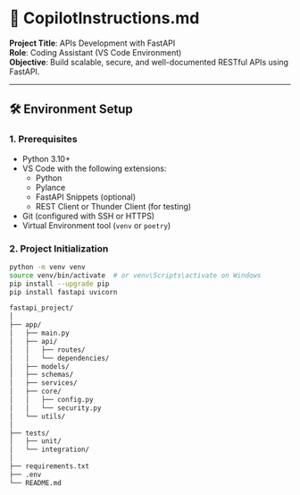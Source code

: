 # 📘 CopilotInstructions.md  
**Project Title**: APIs Development with FastAPI  
**Role**: Coding Assistant (VS Code Environment)  
**Objective**: Build scalable, secure, and well-documented RESTful APIs using FastAPI.

---

## 🛠️ Environment Setup

### 1. Prerequisites
- Python 3.10+
- VS Code with the following extensions:
  - Python
  - Pylance
  - FastAPI Snippets (optional)
  - REST Client or Thunder Client (for testing)
- Git (configured with SSH or HTTPS)
- Virtual Environment tool (`venv` or `poetry`)

### 2. Project Initialization
```bash
python -m venv venv
source venv/bin/activate  # or venv\Scripts\activate on Windows
pip install --upgrade pip
pip install fastapi uvicorn

fastapi_project/
│
├── app/
│   ├── main.py
│   ├── api/
│   │   ├── routes/
│   │   └── dependencies/
│   ├── models/
│   ├── schemas/
│   ├── services/
│   ├── core/
│   │   ├── config.py
│   │   └── security.py
│   └── utils/
│
├── tests/
│   ├── unit/
│   └── integration/
│
├── requirements.txt
├── .env
└── README.md
